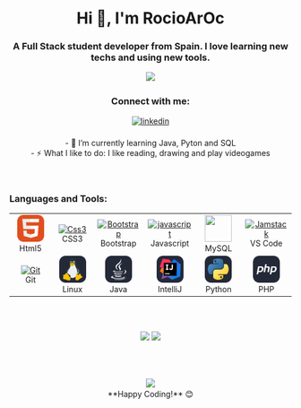 <div align="center">
  
<h1 align="center">Hi 👋, I'm RocioArOc</h1>
<h3 align="center">A Full Stack student developer from Spain. I love learning new techs and using new tools.</h3>
<a href="https://www.youtube.com/watch?v=dQw4w9WgXcQ"><img src="https://user-images.githubusercontent.com/73097560/115834477-dbab4500-a447-11eb-908a-139a6edaec5c.gif"></a>
<br />
<h3 align="center">Connect with me:</h3>

<a href="https://www.linkedin.com/in/roc%C3%ADo-arias-oc%C3%B3n-475544232/" target="_blank">
<img src=https://img.shields.io/badge/linkedin-%2300acee.svg?color=405DE6&style=for-the-badge&logo=linkedin&logoColor=white alt=linkedin style="margin-bottom: 5px;" />
</a>
<br />
<br />
- 🌱 I’m currently learning Java, Pyton and SQL <br />
- ⚡ What I like to do: I like reading, drawing and play videogames <br />
<br />
<br />
<h3 align="left">Languages and Tools:</h3>

<table align="center">
  <tr>
      <td align="center" width="96">
      <a href="#html5">
        <img src="https://github.com/tandpfun/skill-icons/raw/main/icons/HTML.svg" width="48" height="48" alt="Html5" />
      </a>
      <br>Html5
    </td>
    <td align="center" width="96">
      <a href="#css3">
        <img src="https://upload.wikimedia.org/wikipedia/commons/thumb/6/62/CSS3_logo.svg/48px-CSS3_logo.svg.png" width="48" height="48" alt="Css3" />
      </a>
      <br>CSS3
    </td>
     <td align="center" width="96">
      <a href="#bootstrap">
        <img src="https://cdn.worldvectorlogo.com/logos/bootstrap-4.svg" width="48" height="48" alt="Bootstrap" />
      </a>
      <br>Bootstrap
    </td>
     <td align="center" width="96">
      <a href="#js">
        <img src="https://upload.wikimedia.org/wikipedia/commons/thumb/9/99/Unofficial_JavaScript_logo_2.svg/1024px-Unofficial_JavaScript_logo_2.svg.png" width="48" height="48" alt="javascript" />
      </a>
      <br>Javascript
    </td>
     <td align="center" width="96">
      <a href="#mysql">
        <img src="https://www.logo.wine/a/logo/MySQL/MySQL-Logo.wine.svg" width="48" height="48" alt="" />
      </a>
      <br>MySQL
    </td>
     <td align="center"  width="96">
      <a href="#vscode">
        <img src="https://upload.wikimedia.org/wikipedia/commons/9/9a/Visual_Studio_Code_1.35_icon.svg" width="48" height="48" alt="Jamstack" />
      </a>
      <br>VS Code
    </td>
  </tr>

  <tr>
     <td align="center" width="96">
      <a href="#git" >
        <img src="https://upload.wikimedia.org/wikipedia/commons/thumb/3/3f/Git_icon.svg/1200px-Git_icon.svg.png" width="48" height="48" alt="Git" />
      </a>
      <br>Git
    </td>
      <td align="center" width="96">
      <a href="#linux">
        <img src="https://github.com/tandpfun/skill-icons/blob/main/icons/Linux-Dark.svg" width="48" height="48" alt="Linux" />
      </a>
      <br>Linux
    </td>
      <td align="center" width="96">
      <a href="#java">
        <img src="https://github.com/tandpfun/skill-icons/blob/main/icons/Java-Dark.svg" width="48" height="48" alt="Java" />
      </a>
      <br>Java
    </td>
     <td align="center" width="96">
      <a href="#intellij">
        <img src="https://github.com/tandpfun/skill-icons/blob/main/icons/Idea-Dark.svg" width="48" height="48" alt="IntelliJ" />
      </a>
      <br>IntelliJ
    </td>
     <td align="center" width="96">
        <a href="#python">
            <img src="https://github.com/tandpfun/skill-icons/blob/main/icons/Python-Dark.svg" width="48" height="48" alt="Python" />
        </a>
        <br>Python
    </td>
    <td align="center" width="96">
        <a href="#php">
            <img src="https://github.com/tandpfun/skill-icons/blob/main/icons/PHP-Dark.svg" width="48" height="48" alt="PHP" />
        </a>
        <br>PHP
    </td>
  </tr>
</table>
 
<br />
<br />
<p align= "center">
  <img height= "150" src="https://github-readme-stats.vercel.app/api?username=RocioArOc&theme=react&show_icons=true&include_all_commits=true" />
  <img height= "150" src="https://github-readme-stats.vercel.app/api/top-langs/?username=RocioArOc&theme=react&layout=compact" />
</p>

<br />
<br />
<br />
<a href="https://www.youtube.com/watch?v=dQw4w9WgXcQ"><img src="https://user-images.githubusercontent.com/73097560/115834477-dbab4500-a447-11eb-908a-139a6edaec5c.gif"></a>
<br />
**Happy Coding!** 😊

</div>


